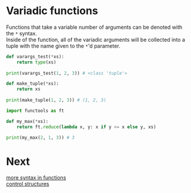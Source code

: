 # Variadic functions
Functions that take a variable number of arguments can be denoted with the `*` syntax.\
Inside of the function, all of the variadic arguments will be collected into a tuple with the name given to the `*`'d parameter.
```py
def varargs_test(*xs):
    return type(xs)
    
print(varargs_test(1, 2, 3)) # <class 'tuple'>
```
```py
def make_tuple(*xs):
    return xs
    
print(make_tuple(1, 2, 3)) # (1, 2, 3)
```
```py
import functools as ft

def my_max(*xs):
    return ft.reduce(lambda x, y: x if y <= x else y, xs)
    
print(my_max(2, 1, 3)) # 3
```

# Next
[more syntax in functions](4c_extrafunctionsyntax.md)\
[control structures](5_controlstructures.md)

